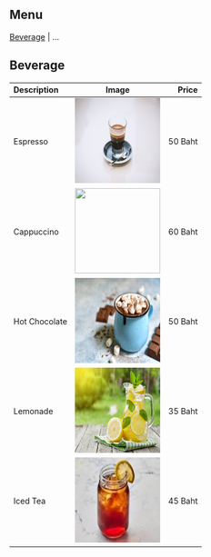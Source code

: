 ## Menu

[Beverage](#Beverage) | ...

## Beverage
| Description   |                                   Image                                    |   Price |
|:--------------|:--------------------------------------------------------------------------:|--------:|
| Espresso      |   <img src="images/beverage-food/espresso.jpg" width="150" height="150">   | 50 Baht |
| Cappuccino    |  <img src="images/beverage-food/cappuccino.jpg" width="150" height="150">  | 60 Baht |
| Hot Chocolate | <img src="images/beverage-food/HotChocolate.jpg" width="150" height="150"> | 50 Baht |
| Lemonade      |   <img src="images/beverage-food/Lemonade.jpg" width="150" height="150">   | 35 Baht |
| Iced Tea      |   <img src="images/beverage-food/IcedTea.jpg" width="150" height="150">    | 45 Baht |